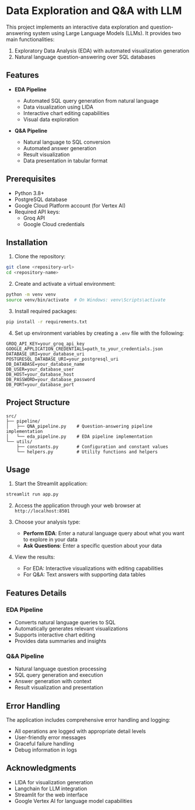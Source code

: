 # Data Exploration and Q&A with LLM

This project implements an interactive data exploration and question-answering system using Large Language Models (LLMs). It provides two main functionalities:
1. Exploratory Data Analysis (EDA) with automated visualization generation
2. Natural language question-answering over SQL databases

## Features

- **EDA Pipeline**
  - Automated SQL query generation from natural language
  - Data visualization using LIDA
  - Interactive chart editing capabilities
  - Visual data exploration

- **Q&A Pipeline**
  - Natural language to SQL conversion
  - Automated answer generation
  - Result visualization
  - Data presentation in tabular format

## Prerequisites

- Python 3.8+
- PostgreSQL database
- Google Cloud Platform account (for Vertex AI)
- Required API keys:
  - Groq API
  - Google Cloud credentials

## Installation

1. Clone the repository:
```bash
git clone <repository-url>
cd <repository-name>
```

2. Create and activate a virtual environment:
```bash
python -m venv venv
source venv/bin/activate  # On Windows: venv\Scripts\activate
```

3. Install required packages:
```bash
pip install -r requirements.txt
```

4. Set up environment variables by creating a `.env` file with the following:
```env
GROQ_API_KEY=your_groq_api_key
GOOGLE_APPLICATION_CREDENTIALS=path_to_your_credentials.json
DATABASE_URI=your_database_uri
POSTGRESQL_DATABASE_URI=your_postgresql_uri
DB_DATABASE=your_database_name
DB_USER=your_database_user
DB_HOST=your_database_host
DB_PASSWORD=your_database_password
DB_PORT=your_database_port
```

## Project Structure

```
src/
├── pipeline/
│   ├── QNA_pipeline.py    # Question-answering pipeline implementation
│   └── eda_pipeline.py    # EDA pipeline implementation
└── utils/
    ├── constants.py       # Configuration and constant values
    └── helpers.py         # Utility functions and helpers
```

## Usage

1. Start the Streamlit application:
```bash
streamlit run app.py
```

2. Access the application through your web browser at `http://localhost:8501`

3. Choose your analysis type:
   - **Perform EDA**: Enter a natural language query about what you want to explore in your data
   - **Ask Questions**: Enter a specific question about your data

4. View the results:
   - For EDA: Interactive visualizations with editing capabilities
   - For Q&A: Text answers with supporting data tables

## Features Details

### EDA Pipeline
- Converts natural language queries to SQL
- Automatically generates relevant visualizations
- Supports interactive chart editing
- Provides data summaries and insights

### Q&A Pipeline
- Natural language question processing
- SQL query generation and execution
- Answer generation with context
- Result visualization and presentation

## Error Handling

The application includes comprehensive error handling and logging:
- All operations are logged with appropriate detail levels
- User-friendly error messages
- Graceful failure handling
- Debug information in logs

## Acknowledgments

- LIDA for visualization generation
- Langchain for LLM integration
- Streamlit for the web interface
- Google Vertex AI for language model capabilities